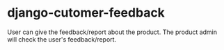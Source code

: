 # django-cutomer-feedback

User can give the feedback/report about the product. The product admin will check the user's feedback/report.

